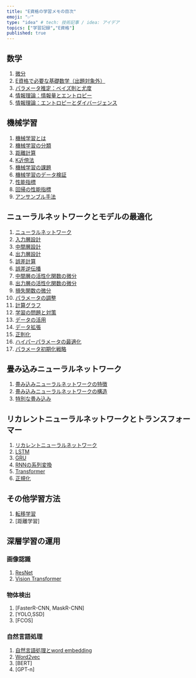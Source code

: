 ```yaml
---
title: "E資格の学習メモの目次"
emoji: "✅"
type: "idea" # tech: 技術記事 / idea: アイデア
topics: ["学習記録","E資格"]
published: true
---
```


## 数学
1. [微分](https://zenn.dev/cartellya/articles/cartellya_20250427202229_e-memo-00001)
2. [E資格で必要な基礎数学（出題対象外）](https://zenn.dev/cartellya/articles/cartellya_20250502000129_e-memo-00004)
3. [パラメータ推定：ベイズ則と尤度](https://zenn.dev/cartellya/articles/cartellya_20250502001744_e-memo-00005)
4. [情報理論：情報量とエントロピー](https://zenn.dev/cartellya/articles/cartellya_20250429232257_e-memo-00002)
5. [情報理論：エントロピーとダイバージェンス](https://zenn.dev/cartellya/articles/cartellya_20250502002436_e-memo-00006)

## 機械学習
1. [機械学習とは](https://zenn.dev/cartellya/articles/cartellya_20250504160626_e-memo-00007)
2. [機械学習の分類](https://zenn.dev/cartellya/articles/cartellya_20250430222104_e-memo-00003)
3. [距離計算](https://zenn.dev/cartellya/articles/cartellya_20250505204044_e-memo-00008)
4. [K近傍法](https://zenn.dev/cartellya/articles/cartellya_20250505204055_e-memo-00009)
5. [機械学習の課題](https://zenn.dev/cartellya/articles/cartellya_20250509130035_e-memo-00010)
6. [機械学習のデータ検証](https://zenn.dev/cartellya/articles/cartellya_20250510004006_e-memo-00011)
7. [性能指標](https://zenn.dev/cartellya/articles/cartellya_20250510153609_e-memo-00012)
8. [回帰の性能指標](https://zenn.dev/cartellya/articles/cartellya_20250511005035_e-memo-00013)
9. [アンサンブル手法](https://zenn.dev/cartellya/articles/cartellya_20250703000441_e-memo-00030)


## ニューラルネットワークとモデルの最適化
1. [ニューラルネットワーク](https://zenn.dev/cartellya/articles/cartellya_20250517142434_e-memo-00014)
2. [入力層設計](https://zenn.dev/cartellya/articles/cartellya_20250517231827_e-memo-00015)
3. [中間層設計](https://zenn.dev/cartellya/articles/cartellya_20250519223449_e-memo-00016)
4. [出力層設計](https://zenn.dev/cartellya/articles/cartellya_20250519234442_e-memo-00017)
5. [誤差計算](https://zenn.dev/cartellya/articles/cartellya_20250528001705_e-memo-00018)
6. [誤差逆伝播](https://zenn.dev/cartellya/articles/cartellya_20250616224638_e-memo-00019)
7. [中間層の活性化関数の微分](https://zenn.dev/cartellya/articles/cartellya_20250617001019_e-memo-00020)
8. [出力層の活性化関数の微分](https://zenn.dev/cartellya/articles/cartellya_20250617001029_e-memo-00021)
9. [損失関数の微分](https://zenn.dev/cartellya/articles/cartellya_20250617230822_e-memo-00022)
10. [パラメータの調整](https://zenn.dev/cartellya/articles/cartellya_20250617233420_e-memo-00023)
11. [計算グラフ](https://zenn.dev/cartellya/articles/cartellya_20250627002629_e-memo-00024)
12. [学習の問題と対策](https://zenn.dev/cartellya/articles/cartellya_20250630235047_e-memo-00025)
13. [データの活用](https://zenn.dev/cartellya/articles/cartellya_20250702233737_e-memo-00029)
14. [データ拡張](https://zenn.dev/cartellya/articles/cartellya_20250630235059_e-memo-00026)
15. [正則化](https://zenn.dev/cartellya/articles/cartellya_20250630235110_e-memo-00027)
16. [ハイパーパラメータの最適化](https://zenn.dev/cartellya/articles/cartellya_20250630235849_e-memo-00028)
17. [パラメータ初期化戦略](https://zenn.dev/cartellya/articles/cartellya_20250703002351_e-memo-00031)



## 畳み込みニューラルネットワーク
1. [畳み込みニューラルネットワークの特徴](https://zenn.dev/cartellya/articles/cartellya_20250707004224_e-memo-00032)
2. [畳み込みニューラルネットワークの構造](https://zenn.dev/cartellya/articles/cartellya_20250712234202_e-memo-00033)
3. [特別な畳み込み](https://zenn.dev/cartellya/articles/cartellya_20250712234211_e-memo-00034)

## リカレントニューラルネットワークとトランスフォーマー
1. [リカレントニューラルネットワーク](https://zenn.dev/cartellya/articles/cartellya_20250713173247_e-memo-00035)
2. [LSTM](https://zenn.dev/cartellya/articles/cartellya_20250713223028_e-memo-00036)
3. [GRU](https://zenn.dev/cartellya/articles/cartellya_20250713223038_e-memo-00037)
4. [RNNの系列変換](https://zenn.dev/cartellya/articles/cartellya_20250715231336_e-memo-00038)
5. [Transformer](https://zenn.dev/cartellya/articles/cartellya_20250716003706_e-memo-00039)
6. [正規化](https://zenn.dev/cartellya/articles/cartellya_20250720005135_e-memo-00040)


## その他学習方法
1. [転移学習](https://zenn.dev/cartellya/articles/cartellya_20250720173616_e-memo-00041)
2. [距離学習]

## 深層学習の運用
### 画像認識
1. [ResNet](https://zenn.dev/cartellya/articles/cartellya_20250720230708_e-memo-00042)
2. [Vision Transformer](https://zenn.dev/cartellya/articles/cartellya_20250720230726_e-memo-00043)

### 物体検出
1. [FasterR-CNN, MaskR-CNN]
2. [YOLO,SSD]
3. [FCOS]

### 自然言語処理
1. [自然言語処理とword embedding](https://zenn.dev/cartellya/articles/cartellya_20250721224007_e-memo-00044)
2. [Word2vec](https://zenn.dev/cartellya/articles/cartellya_20250721231450_e-memo-00045)
3. [BERT]
4. [GPT-n]